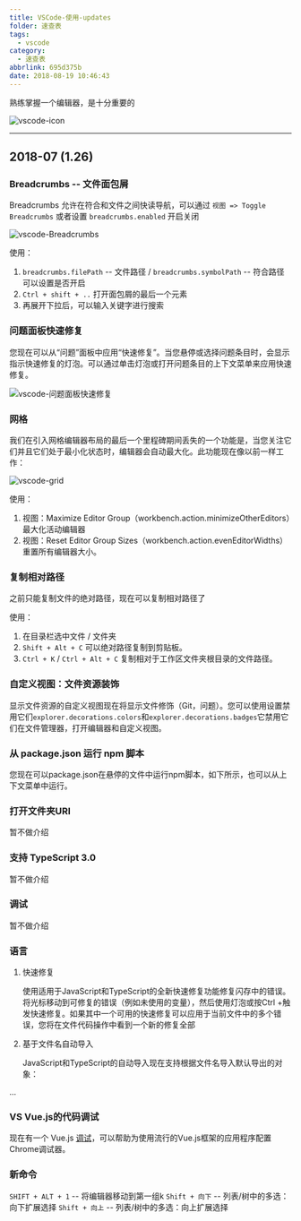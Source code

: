 ```yaml
---
title: VSCode-使用-updates
folder: 速查表
tags:
  - vscode
category:
  - 速查表
abbrlink: 695d375b
date: 2018-08-19 10:46:43
---
```


熟练掌握一个编辑器，是十分重要的

![vscode-icon](resources.ffstone.top/resource/image/vscode-icon.jpg)

---

<!-- more -->

## 2018-07 (1.26)

### Breadcrumbs -- 文件面包屑

Breadcrumbs 允许在符合和文件之间快读导航，可以通过 `视图 => Toggle Breadcrumbs` 或者设置 `breadcrumbs.enabled` 开启关闭

![vscode-Breadcrumbs](https://code.visualstudio.com/assets/updates/1_26/breadcrumbs_active.gif)

使用：

1.  `breadcrumbs.filePath` -- 文件路径 / `breadcrumbs.symbolPath` -- 符合路径 可以设置是否开启
2.  `Ctrl + shift + ..` 打开面包屑的最后一个元素
3.  再展开下拉后，可以输入关键字进行搜索

### 问题面板快速修复

您现在可以从“问题”面板中应用“快速修复”。当您悬停或选择问题条目时，会显示指示快速修复的灯泡。可以通过单击灯泡或打开问题条目的上下文菜单来应用快速修复。

![vscode-问题面板快速修复](https://code.visualstudio.com/assets/updates/1_26/quickfix-problems.gif)

### 网格

我们在引入网格编辑器布局的最后一个里程碑期间丢失的一个功能是，当您关注它们并且它们处于最小化状态时，编辑器会自动最大化。此功能现在像以前一样工作：

![vscode-grid](https://code.visualstudio.com/assets/updates/1_26/grid-maximize.gif)

使用：

1.  视图：Maximize Editor Group（workbench.action.minimizeOtherEditors）最大化活动编辑器
2.  视图：Reset Editor Group Sizes（workbench.action.evenEditorWidths）重置所有编辑器大小。

### 复制相对路径

之前只能复制文件的绝对路径，现在可以复制相对路径了

使用：

1.  在目录栏选中文件 / 文件夹
2.  `Shift + Alt + C` 可以绝对路径复制到剪贴板。
3.  `Ctrl + K` / `Ctrl + Alt + C` 复制相对于工作区文件夹根目录的文件路径。

### 自定义视图：文件资源装饰

显示文件资源的自定义视图现在将显示文件修饰（Git，问题）。您可以使用设置禁用它们`explorer.decorations.colors`和`explorer.decorations.badges`它禁用它们在文件管理器，打开编辑器和自定义视图。

### 从 package.json 运行 npm 脚本

您现在可以package.json在悬停的文件中运行npm脚本，如下所示，也可以从上下文菜单中运行。

### 打开文件夹URI

暂不做介绍

### 支持 TypeScript 3.0

暂不做介绍

### 调试

暂不做介绍

### 语言

1.  快速修复

    使用适用于JavaScript和TypeScript的全新快速修复功能修复闪存中的错误。将光标移动到可修复的错误（例如未使用的变量），然后使用灯泡或按Ctrl +触发快速修复。如果其中一个可用的快速修复可以应用于当前文件中的多个错误，您将在文件代码操作中看到一个新的修复全部

2.  基于文件名自动导入

    JavaScript和TypeScript的自动导入现在支持根据文件名导入默认导出的对象：

...

### VS Vue.js的代码调试

现在有一个 Vue.js [调试](https://github.com/Microsoft/vscode-recipes/tree/master/vuejs-cli)，可以帮助为使用流行的Vue.js框架的应用程序配置Chrome调试器。

### 新命令

`SHIFT + ALT + 1` -- 将编辑器移动到第一组k
`Shift + 向下` -- 列表/树中的多选：向下扩展选择
`Shift + 向上` -- 列表/树中的多选：向上扩展选择